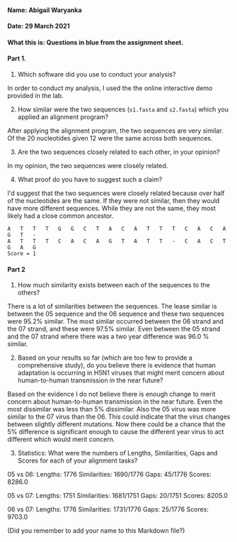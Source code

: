#### Name: Abigail Waryanka
#### Date: 29 March 2021
#### What this is: Questions in blue from the assignment sheet.

#### Part 1.


 1. Which software did you use to conduct your analysis?

 In order to conduct my analysis, I used the the online interactive demo provided in the lab.

 2. How similar were the two sequences (`s1.fasta` and `s2.fasta`) which you applied an alignment program?

 After applying the alignment program, the two sequences are very similar. Of the 20 nucleotides given 12 were the same across both sequences.


 3. Are the two sequences closely related to each other, in your opinion?

 In my opinion, the two sequences were closely related.


 4. What proof do you have to suggest such a claim?

I'd suggest that the two sequences were closely related because over half of the nucleotides are the same. If they were not similar, then they would have more different sequences. While they are not the same, they most likely had a close common ancestor.

```
A	T	T	T	G	G	C	T	A	C	A	T	T	T	C	A	C	A	G	T	-
A	T	T	T	C	A	C	A	G	T	A	T	T	-	C	A	C	T	G	A	G
Score = 1
```

#### Part 2
 1. How much similarity exists between each of the sequences to the others?

There is a lot of similarities between the sequences. The lease similar is between the 05 sequence and the 06 sequence and these two sequences were 95.2% similar. The most similar occurred between the 06 strand and the 07 strand, and these were 97.5% similar. Even between the 05 strand and the 07 strand where there was a two year difference was 96.0 % similar.


 2. Based on your results so far (which are too few to provide a comprehensive study), do you believe there is evidence that human adaptation is occurring in H5N1 viruses that might merit concern about human-to-human transmission in the near future?

Based on the evidence I do not believe there is enough change to merit concern about human-to-human transmission in the near future. Even the most dissimilar was less than 5% dissimilar. Also the 05 virus was more similar to the 07 virus than the 06. This could indicate that the virus changes between slightly different mutations. Now there could be a chance that the 5% difference is significant enough to cause the different year virus to act different which would merit concern.

 3. Statistics: What were the numbers of Lengths, Similarities, Gaps and Scores for each of your alignment tasks?

 05 vs 06:
 Lengths: 1776
 Similarities: 1690/1776
 Gaps: 45/1776
 Scores: 8286.0

 05 vs 07:
 Lengths: 1751
 Similarities: 1681/1751
 Gaps: 20/1751
 Scores: 8205.0

 06 vs 07:
 Lengths: 1776
 Similarities: 1731/1776
 Gaps: 25/1776
 Scores: 9703.0


(Did you remember to add your name to this Markdown file?)
